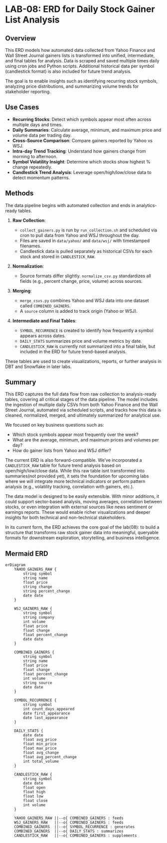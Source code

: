 # LAB-08: ERD for Daily Stock Gainer List Analysis

## Overview

This ERD models how automated data collected from Yahoo Finance and Wall Street Journal gainers lists is transformed into unified, intermediate, and final tables for analysis. Data is scraped and saved multiple times daily using cron jobs and Python scripts. Additional historical data per symbol (candlestick format) is also included for future trend analysis.

The goal is to enable insights such as identifying recurring stock symbols, analyzing price distributions, and summarizing volume trends for stakeholder reporting.

## Use Cases

- **Recurring Stocks**: Detect which symbols appear most often across multiple days and times.
- **Daily Summaries**: Calculate average, minimum, and maximum price and volume data per trading day.
- **Cross-Source Comparison**: Compare gainers reported by Yahoo vs WSJ.
- **Intra-day Trend Tracking**: Understand how gainers change from morning to afternoon.
- **Symbol Volatility Insight**: Determine which stocks show highest % change repeatedly.
- **Candlestick Trend Analysis**: Leverage open/high/low/close data to detect momentum patterns.

## Methods

The data pipeline begins with automated collection and ends in analytics-ready tables.

1. **Raw Collection**:
   - `collect_gainers.py` is run by `run_collection.sh` and scheduled via cron to pull data from Yahoo and WSJ throughout the day.
   - Files are saved in `data/yahoo/` and `data/wsj/` with timestamped filenames.
   - Candlestick data is pulled separately as historical CSVs for each stock and stored in `CANDLESTICK_RAW`.

2. **Normalization**:
   - Source formats differ slightly. `normalize_csv.py` standardizes all fields (e.g., percent change, price, volume) across sources.

3. **Merging**:
   - `merge_csvs.py` combines Yahoo and WSJ data into one dataset called `COMBINED_GAINERS`.
   - A `source` column is added to track origin (Yahoo or WSJ).

4. **Intermediate and Final Tables**:
   - `SYMBOL_RECURRENCE` is created to identify how frequently a symbol appears across dates.
   - `DAILY_STATS` summarizes price and volume metrics by date.
   - `CANDLESTICK_RAW` is currently not summarized into a final table, but included in the ERD for future trend-based analysis.

These tables are used to create visualizations, reports, or further analysis in DBT and Snowflake in later labs.

## Summary

This ERD captures the full data flow from raw collection to analysis-ready tables, covering all critical stages of the data pipeline. The model includes the ingestion of multiple daily CSVs from both Yahoo Finance and the Wall Street Journal, automated via scheduled scripts, and tracks how this data is cleaned, normalized, merged, and ultimately summarized for analytical use.

We focused on key business questions such as:
- Which stock symbols appear most frequently over the week?
- What are the average, minimum, and maximum prices and volumes per day?
- How do gainer lists from Yahoo and WSJ differ?

The current ERD is also forward-compatible. We’ve incorporated a `CANDLESTICK_RAW` table for future trend analysis based on open/high/low/close data. While this raw table isnt transformed into summaries(not provided yet), it sets the foundation for upcoming labs where we will integrate more technical indicators or perform pattern analysis (e.g., volatility tracking, correlation with gainers, etc.).

The data model is designed to be easily extensible. With minor additions, it could support sector-based analysis, moving averages, correlation between stocks, or even integration with external sources like news sentiment or earnings reports. These would enable richer visualizations and deeper insights for both technical and non-technical stakeholders.

In its current form, the ERD achieves the core goal of the lab(08): to build a structure that transforms raw stock gainer data into meaningful, queryable formats for downstream exploration, storytelling, and business intelligence.


## Mermaid ERD

```mermaid
erDiagram
    YAHOO_GAINERS_RAW {
        string symbol
        string name
        float price
        string change
        string percent_change
        date date
    }

    WSJ_GAINERS_RAW {
        string symbol
        string company
        int volume
        float price
        float change
        float percent_change
        date date
    }

    COMBINED_GAINERS {
        string symbol
        string name
        float price
        float change
        float percent_change
        int volume
        string source
        date date
    }

    SYMBOL_RECURRENCE {
        string symbol
        int count_days_appeared
        date first_appearance
        date last_appearance
    }

    DAILY_STATS {
        date date
        float avg_price
        float min_price
        float max_price
        float avg_change
        float avg_percent_change
        int total_volume
    }

    CANDLESTICK_RAW {
        string symbol
        date date
        float open
        float high
        float low
        float close
        int volume
    }

    YAHOO_GAINERS_RAW ||--o{ COMBINED_GAINERS : feeds
    WSJ_GAINERS_RAW   ||--o{ COMBINED_GAINERS : feeds
    COMBINED_GAINERS  ||--o{ SYMBOL_RECURRENCE : generates
    COMBINED_GAINERS  ||--o{ DAILY_STATS : summarizes
    CANDLESTICK_RAW   ||--o{ COMBINED_GAINERS : supplements

